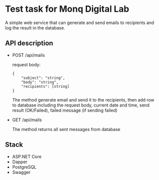 # Test task for Monq Digital Lab 

A simple web service that can generate and send emails to recipients and log the result in the database.

## API description

- POST /api/mails 

    request body:
    ```
    {
        "subject": "string",
        "body": "string",
        "recipients": [string]
    }
    ```
    The method generate email and send it to the recipients, then add row to database including the request body, current date and time, send result (OK/Failed), failed message (if sending failed)
- GET /api/mails

    The method returns all sent messages from database

## Stack
- ASP.NET Core
- Dapper
- PostgreSQL
- Swagger
